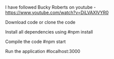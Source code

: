 I have followed Bucky Roberts on youtube - https://www.youtube.com/watch?v=DiLVAXlVYR0 

Download code or clone the code

Install all dependencies using
#npm install

Compile the code 
#npm start

Run the application
#localhost:3000

